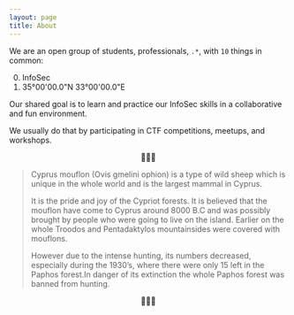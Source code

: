 ```yaml
---
layout: page
title: About
---
```


We are an open group of students, professionals, `.*`, with `10` things in common:

<ol start="0">
  <li>InfoSec</li>
  <li>35°00'00.0"N 33°00'00.0"E</li>
</ol>

Our shared goal is to learn and practice our InfoSec skills in a collaborative and fun environment.

We usually do that by participating in CTF competitions, meetups, and workshops.

<center>🐏🐏🐏</center>

> Cyprus mouflon (Ovis gmelini ophion) is a type of wild sheep which is unique in the whole world and is the largest mammal in Cyprus.
>
> It is the pride and joy of the Cypriot forests. It is believed that the mouflon have come to Cyprus around 8000 B.C and was possibly brought by people who were going to live on the island. Earlier on the whole Troodos and Pentadaktylos mountainsides were covered with mouflons.
>
> However due to the intense hunting, its numbers decreased, especially during the 1930’s, where there were only 15 left in the Paphos forest.In danger of its extinction the whole Paphos forest was banned from hunting.

<center>🐏🐏🐏</center>
